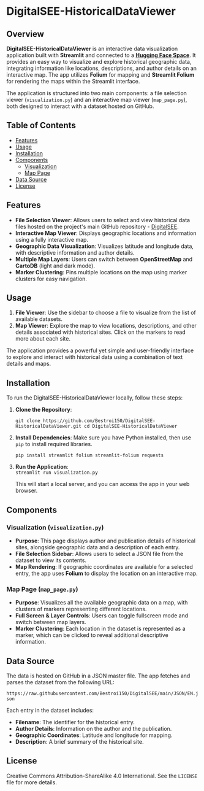 # DigitalSEE-HistoricalDataViewer

## Overview

**DigitalSEE-HistoricalDataViewer** is an interactive data visualization application built with **Streamlit** and connected to a **[Hugging Face Space](https://huggingface.co/spaces/bestroi/DigitalSEE)**. It provides an easy way to visualize and explore historical geographic data, integrating information like locations, descriptions, and author details on an interactive map. The app utilizes **Folium** for mapping and **Streamlit Folium** for rendering the maps within the Streamlit interface.

The application is structured into two main components: a file selection viewer (`visualization.py`) and an interactive map viewer (`map_page.py`), both designed to interact with a dataset hosted on GitHub.

## Table of Contents

-   [Features](#features)
-   [Usage](#usage)
-   [Installation](#installation)
-   [Components](#components)
    -   [Visualization](#visualizationpy)
    -   [Map Page](#map_pagepy)
-   [Data Source](#data-source)
-   [License](#license)

## Features

-   **File Selection Viewer**: Allows users to select and view historical data files hosted on the project's main GitHub repository - [DigitalSEE](https://github.com/Bestroi150/DigitalSEE).
-   **Interactive Map Viewer**: Displays geographic locations and information using a fully interactive map.
-   **Geographic Data Visualization**: Visualizes latitude and longitude data, with descriptive information and author details.
-   **Multiple Map Layers**: Users can switch between **OpenStreetMap** and **CartoDB** (light and dark mode).
-   **Marker Clustering**: Pins multiple locations on the map using marker clusters for easy navigation.

## Usage

1.  **File Viewer**: Use the sidebar to choose a file to visualize from the list of available datasets.
2.  **Map Viewer**: Explore the map to view locations, descriptions, and other details associated with historical sites. Click on the markers to read more about each site.

The application provides a powerful yet simple and user-friendly interface to explore and interact with historical data using a combination of text details and maps.

## Installation

To run the DigitalSEE-HistoricalDataViewer locally, follow these steps:

1.  **Clone the Repository**:  
    
    `git clone https://github.com/Bestroi150/DigitalSEE-HistoricalDataViewer.git
    cd DigitalSEE-HistoricalDataViewer` 
    
2.  **Install Dependencies**: Make sure you have Python installed, then use `pip` to install required libraries.
    
    `pip install streamlit folium streamlit-folium requests` 
    
3.  **Run the Application**:      
    `streamlit run visualization.py` 
    
    This will start a local server, and you can access the app in your web browser.
    

## Components

### Visualization (`visualization.py`)

-   **Purpose**: This page displays author and publication details of historical sites, alongside geographic data and a description of each entry.
-   **File Selection Sidebar**: Allows users to select a JSON file from the dataset to view its contents.
-   **Map Rendering**: If geographic coordinates are available for a selected entry, the app uses **Folium** to display the location on an interactive map.

### Map Page (`map_page.py`)
-   **Purpose**: Visualizes all the available geographic data on a map, with clusters of markers representing different locations.
-   **Full Screen & Layer Controls**: Users can toggle fullscreen mode and switch between map layers.
-   **Marker Clustering**: Each location in the dataset is represented as a marker, which can be clicked to reveal additional descriptive information.

## Data Source

The data is hosted on GitHub in a JSON master file. The app fetches and parses the dataset from the following URL:

`https://raw.githubusercontent.com/Bestroi150/DigitalSEE/main/JSON/EN.json` 

Each entry in the dataset includes:

-   **Filename**: The identifier for the historical entry.
-   **Author Details**: Information on the author and the publication.
-   **Geographic Coordinates**: Latitude and longitude for mapping.
-   **Description**: A brief summary of the historical site.

## License

Creative Commons Attribution-ShareAlike 4.0 International. See the `LICENSE` file for more details.
